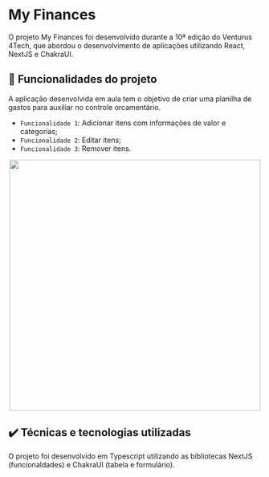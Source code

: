 # My Finances

O projeto My Finances foi desenvolvido durante a 10ª edição do Venturus 4Tech, que abordou o desenvolvimento de aplicações utilizando React, NextJS e ChakraUI.

## 🔨 Funcionalidades do projeto

A aplicação desenvolvida em aula tem o objetivo de criar uma planilha de gastos para auxiliar no controle orcamentário.

- `Funcionalidade 1`: Adicionar itens com informações de valor e categorias;
- `Funcionalidade 2`: Editar itens;
- `Funcionalidade 3`: Remover itens.

<div align="center">
<img src="https://user-images.githubusercontent.com/99735564/179356578-2a52188b-aa58-4f83-9d7f-eb7f6ec0ddb7.png" width="500px"/>
</div>

## ✔️ Técnicas e tecnologias utilizadas

O projeto foi desenvolvido em Typescript utilizando as bibliotecas NextJS (funcionaldades) e ChakraUI (tabela e formulário).
